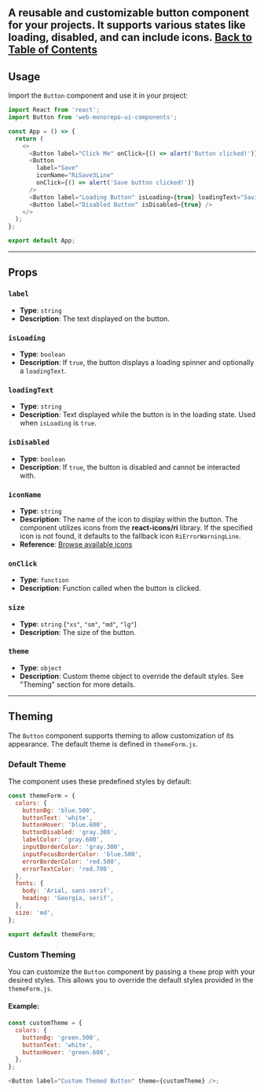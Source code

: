 
A reusable and customizable button component for your projects. It supports various states like loading, disabled, and can include icons.
[Back to Table of Contents](#table-of-contents)
---

## Usage

Import the `Button` component and use it in your project:

```javascript
import React from 'react';
import Button from 'web-monorepo-ui-components';

const App = () => {
  return (
    <>
      <Button label="Click Me" onClick={() => alert('Button clicked!')} />
      <Button
        label="Save"
        iconName="RiSave3Line"
        onClick={() => alert('Save button clicked!')}
      />
      <Button label="Loading Button" isLoading={true} loadingText="Saving..." />
      <Button label="Disabled Button" isDisabled={true} />
    </>
  );
};

export default App;
```

---

## Props

### `label`

- **Type**: `string`
- **Description**: The text displayed on the button.

### `isLoading`

- **Type**: `boolean`
- **Description**: If `true`, the button displays a loading spinner and optionally a `loadingText`.

### `loadingText`

- **Type**: `string`
- **Description**: Text displayed while the button is in the loading state. Used when `isLoading` is `true`.

### `isDisabled`

- **Type**: `boolean`
- **Description**: If `true`, the button is disabled and cannot be interacted with.

### `iconName`

- **Type**: `string`
- **Description**: The name of the icon to display within the button. The component utilizes icons from the **react-icons/ri** library. If the specified icon is not found, it defaults to the fallback icon `RiErrorWarningLine`.
- **Reference**: [Browse available icons](https://react-icons.github.io/react-icons/icons/ri/)

### `onClick`

- **Type**: `function`
- **Description**: Function called when the button is clicked.

### `size`

- **Type**: `string` (`"xs"`, `"sm"`, `"md"`, `"lg"`)
- **Description**: The size of the button.

### `theme`

- **Type**: `object`
- **Description**: Custom theme object to override the default styles. See "Theming" section for more details.

---

## Theming

The `Button` component supports theming to allow customization of its appearance. The default theme is defined in `themeForm.js`.

### Default Theme

The component uses these predefined styles by default:

```javascript
const themeForm = {
  colors: {
    buttonBg: 'blue.500',
    buttonText: 'white',
    buttonHover: 'blue.600',
    buttonDisabled: 'gray.300',
    labelColor: 'gray.600',
    inputBorderColor: 'gray.300',
    inputFocusBorderColor: 'blue.500',
    errorBorderColor: 'red.500',
    errorTextColor: 'red.700',
  },
  fonts: {
    body: 'Arial, sans-serif',
    heading: 'Georgia, serif',
  },
  size: 'md',
};

export default themeForm;
```

### Custom Theming

You can customize the `Button` component by passing a `theme` prop with your desired styles. This allows you to override the default styles provided in the `themeForm.js`.

#### Example:

```javascript
const customTheme = {
  colors: {
    buttonBg: 'green.500',
    buttonText: 'white',
    buttonHover: 'green.600',
  },
};

<Button label="Custom Themed Button" theme={customTheme} />;
```
